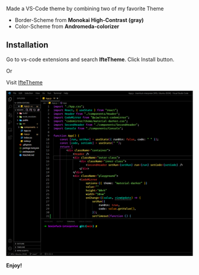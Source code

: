 Made a VS-Code theme by combining two of my favorite Theme

-   Border-Scheme from **Monokai High-Contrast (gray)**
-   Color-Scheme from **Andromeda-colorizer**

## Installation

Go to vs-code extensions and search **IfteTheme**. Click Install button.

Or

Visit [IfteTheme](https://marketplace.visualstudio.com/items?itemName=IftekharIfat.ifte-dark)

![demo](demo.png)

**Enjoy!**
